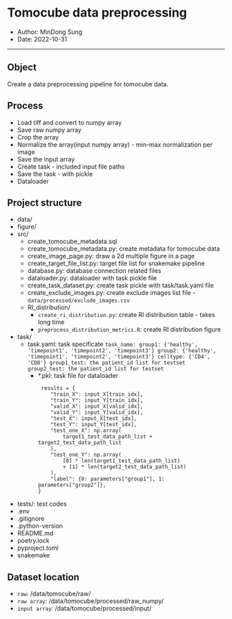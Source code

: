 # Tomocube data preprocessing
- Author: MinDong Sung
- Date:  2022-10-31
---
## Object
Create a data preprocessing pipeline for tomocube data.

## Process
- Load tiff and convert to numpy array
- Save raw numpy array
- Crop the array
- Normalize the array(input numpy array) - min-max normalization per image
- Save the input array
- Create task - included input file paths
- Save the task - with pickle
- Dataloader 

## Project structure
- data/
- figure/
- src/
  - create_tomocube_metadata.sql
  - create_tomocube_metadata.py: create metadata for tomocube data
  - create_image_page.py: draw a 2d multiple figure in a page
  - create_target_file_list.py: target file list for snakemake pipeline
  - database.py: database connection related files
  - dataloader.py: dataloader with task pickle file
  - create_task_dataset.py: create task pickle with task/task.yaml file
  - create_exclude_images.py: create exclude images list file - `data/processed/exclude_images.csv`
  - RI_distribution/
    - `create_ri_distribution.py`: create RI distribution table - takes long time
    - `preprocess_distribution_metrics.R`: create RI distribution figure
- task/
  - task.yaml: task specificate
        ```
        task_name:
            group1: {'healthy', 'timepoint1', 'timepoint2', 'timepoint3'}
            group2: {'healthy', 'timepoint1', 'timepoint2', 'timepoint3'}
            celltype: {'CD4', 'CD8'}
            group1_test: the patient_id list for testset 
            group2_test: the patient_id list for testset 
        ```
    - *.pkl: task file for dataloader
        ```
         results = {
            "train_X": input_X[train_idx],
            "train_Y": input_Y[train_idx],
            "valid_X": input_X[valid_idx],
            "valid_Y": input_Y[valid_idx],
            "test_X": input_X[test_idx],
            "test_Y": input_Y[test_idx],
            "test_one_X": np.array(
                target1_test_data_path_list + target2_test_data_path_list
            ),
            "test_one_Y": np.array(
                [0] * len(target1_test_data_path_list)
                + [1] * len(target2_test_data_path_list)
            ),
            "label": {0: parameters["group1"], 1: parameters["group2"]},
        }
        ```
- tests/: test codes
- .env
- .gitignore
- .python-version
- README.md
- poetry.lock
- pyproject.toml
- snakemake
## Dataset location
* `raw`: /data/tomocube/raw/
* `raw array`: /data/tomocube/processed/raw_numpy/
* `input array`: /data/tomocube/processed/input/

